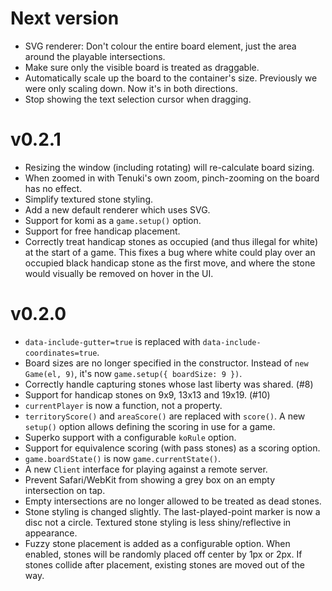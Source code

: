 # Next version

* SVG renderer: Don't colour the entire board element, just the area around the playable intersections.
* Make sure only the visible board is treated as draggable.
* Automatically scale up the board to the container's size. Previously we were only scaling down. Now it's in both directions.
* Stop showing the text selection cursor when dragging.

# v0.2.1

* Resizing the window (including rotating) will re-calculate board sizing.
* When zoomed in with Tenuki's own zoom, pinch-zooming on the board has no effect.
* Simplify textured stone styling.
* Add a new default renderer which uses SVG.
* Support for komi as a `game.setup()` option.
* Support for free handicap placement.
* Correctly treat handicap stones as occupied (and thus illegal for white) at the start of a game. This fixes a bug where white could play over an occupied black handicap stone as the first move, and where the stone would visually be removed on hover in the UI.

# v0.2.0

* `data-include-gutter=true` is replaced with `data-include-coordinates=true`.
* Board sizes are no longer specified in the constructor. Instead of `new Game(el, 9)`, it's now `game.setup({ boardSize: 9 })`.
* Correctly handle capturing stones whose last liberty was shared. (#8)
* Support for handicap stones on 9x9, 13x13 and 19x19. (#10)
* `currentPlayer` is now a function, not a property.
* `territoryScore()` and `areaScore()` are replaced with `score()`. A new `setup()` option allows defining the scoring in use for a game.
* Superko support with a configurable `koRule` option.
* Support for equivalence scoring (with pass stones) as a scoring option.
* `game.boardState()` is now `game.currentState()`.
* A new `Client` interface for playing against a remote server.
* Prevent Safari/WebKit from showing a grey box on an empty intersection on tap.
* Empty intersections are no longer allowed to be treated as dead stones.
* Stone styling is changed slightly. The last-played-point marker is now a disc not a circle. Textured stone styling is less shiny/reflective in appearance.
* Fuzzy stone placement is added as a configurable option. When enabled, stones will be randomly placed off center by 1px or 2px. If stones collide after placement, existing stones are moved out of the way.
